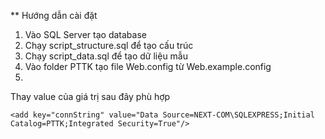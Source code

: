 ** Hướng dẫn cài đặt

1. Vào SQL Server tạo database
2. Chạy script_structure.sql để tạo cấu trúc
3. Chạy script_data.sql để tạo dữ liệu mẫu
4. Vào folder PTTK tạo file Web.config từ Web.example.config
5. 
Thay value của giá trị sau đây phù hợp

    <add key="connString" value="Data Source=NEXT-COM\SQLEXPRESS;Initial Catalog=PTTK;Integrated Security=True"/>
